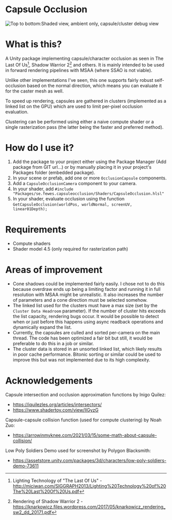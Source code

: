 # Capsule Occlusion

![Top to bottom:Shaded view, ambient only, capsule/cluster debug view](CapsuleOcclusion.gif)

# What is this?
A Unity package implementing capsule/character occlusion as seen in The Last Of Us[^1], Shadow Warrior 2[^2] and others. It is mainly intended to be used in forward rendering pipelines with MSAA (where SSAO is not viable).

Unlike other implementations I've seen, this one supports fairly robust self-occlusion based on the normal direction, which means you can evaluate it for the caster mesh as well.

To speed up rendering, capsules are gathered in clusters (implemented as a linked list on the GPU) which are used to limit per-pixel occlusion evaluation.

Clustering can be performed using either a naive compute shader or a single rasterization pass (the latter being the faster and preferred method).

# How do I use it?
1. Add the package to your project either using the Package Manager (Add package from GIT url...) or by manually placing it in your project's Packages folder (embedded package).
2. In your scene or prefab, add one or more ```OcclusionCapsule``` components.
3. Add a ```CapsuleOcclusionCamera``` component to your camera.
4. In your shader, add ```#include "Packages/se.fewes.capsuleocclusion/Shaders/CapsuleOcclusion.hlsl"```
5. In your shader, evaluate occlusion using the function ```GetCapsuleOcclusion(worldPos, worldNormal, screenUV, linear01Depth);```

# Requirements
* Compute shaders
* Shader model 4.5 (only required for rasterization path)

# Areas of improvement
* Cone shadows could be implemented fairly easily. I chose not to do this because overdraw ends up being a limiting factor and running it in full resolution with MSAA might be unrealistic. It also increases the number of parameters and a cone direction must be selected somehow.
* The linked list used for the clusters must have a max size (set by the ```Cluster Data Headroom``` parameter). If the number of cluster hits exceeds the list capacity, rendering bugs occur. It would be possible to detect when or just before this happens using async readback operations and dynamically expand the list.
* Currently, the capsules are culled and sorted per-camera on the main thread. The code has been optimized a fair bit but still, it would be preferable to do this in a job or similar.
* The cluster data is stored in an unsorted linked list, which likely results in poor cache performance. Bitonic sorting or similar could be used to improve this but was not implemented due to its high complexity.

# Acknowledgements
Capsule intersection and occlusion approximation functions by Inigo Quilez:
* https://iquilezles.org/articles/intersectors/
* https://www.shadertoy.com/view/llGyzG

Capsule-capsule collision function (used for compute clustering) by Noah Zuo:
* https://arrowinmyknee.com/2021/03/15/some-math-about-capsule-collision/

Low Poly Soldiers Demo used for screenshot by Polygon Blacksmith:
* https://assetstore.unity.com/packages/3d/characters/low-poly-soldiers-demo-73611

[^1]: Lighting Technology of "The Last Of Us" - http://miciwan.com/SIGGRAPH2013/Lighting%20Technology%20of%20The%20Last%20Of%20Us.pdf
[^2]: Rendering of Shadow Warrior 2 - https://knarkowicz.files.wordpress.com/2017/05/knarkowicz_rendering_sw2_dd_20171.pdf
